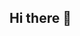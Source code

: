 ## Hi there 👋

<!--
**ezhil-34/ezhil-34** is a ✨ _special_ ✨ repository because its `README.md` (this file) appears on your GitHub profile.

Here are some ideas to get you started:

- 🔭 I’m currently working on ... Full Stack project that blend creativity
- 🌱 I’m currently learning ... Full Stack 
- 👯 I’m looking to collaborate on ... AI/ML + Web dev
- 🤔 I’m looking for help with ... Becoming a CP Wizard 🧙‍♂️
- 💬 Ask me about ... Machine learning
- 📫 How to reach me: ... mayilvagananezhil@gmail.com
- ⚡ Fun fact: ... It's super cool to code at 3 AM
-->
